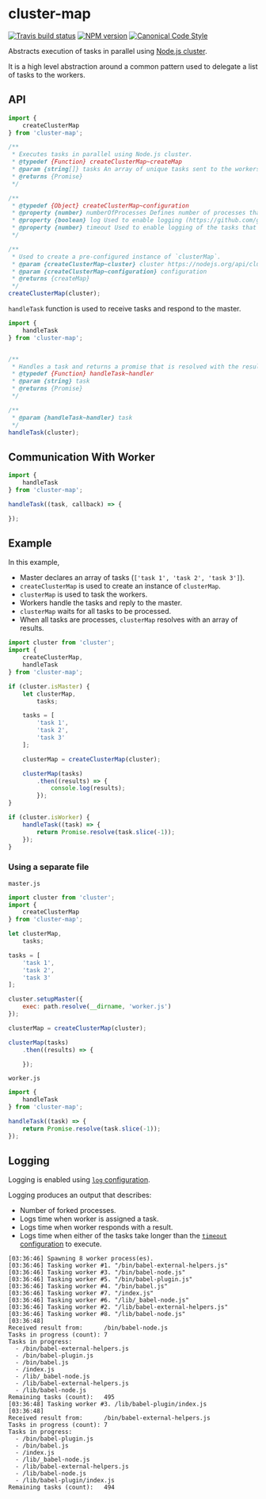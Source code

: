 # cluster-map

[![Travis build status](http://img.shields.io/travis/gajus/cluster-map/master.svg?style=flat-square)](https://travis-ci.org/gajus/cluster-map)
[![NPM version](http://img.shields.io/npm/v/cluster-map.svg?style=flat-square)](https://www.npmjs.com/package/cluster-map)
[![Canonical Code Style](https://img.shields.io/badge/code%20style-canonical-blue.svg?style=flat-square)](https://github.com/gajus/canonical)

Abstracts execution of tasks in parallel using [Node.js cluster](https://nodejs.org/api/cluster.html).

It is a high level abstraction around a common pattern used to delegate a list of tasks to the workers.

## API

```js
import {
    createClusterMap
} from 'cluster-map';

/**
 * Executes tasks in parallel using Node.js cluster.
 * @typedef {Function} createClusterMap~createMap
 * @param {string[]} tasks An array of unique tasks sent to the workers.
 * @returns {Promise}
 */

/**
 * @typedef {Object} createClusterMap~configuration
 * @property {number} numberOfProcesses Defines number of processes that will be forked (default: number of OS CPUs as determined using https://nodejs.org/api/os.html#os_os_cpus).
 * @property {boolean} log Used to enable logging (https://github.com/gajus/cluster-map#logging) (default: false).
 * @property {number} timeout Used to enable logging of the tasks that take longer than the specified time (in milliseconds) (default: 5000).
 */

/**
 * Used to create a pre-configured instance of `clusterMap`.
 * @param {createClusterMap~cluster} cluster https://nodejs.org/api/cluster.html
 * @param {createClusterMap~configuration} configuration
 * @returns {createMap}
 */
createClusterMap(cluster);
```

`handleTask` function is used to receive tasks and respond to the master.

```js
import {
    handleTask
} from 'cluster-map';


/**
 * Handles a task and returns a promise that is resolved with the result of the task.
 * @typedef {Function} handleTask~handler
 * @param {string} task
 * @returns {Promise}
 */

/**
 * @param {handleTask~handler} task
 */
handleTask(cluster);
```

## Communication With Worker

```js
import {
    handleTask
} from 'cluster-map';

handleTask((task, callback) => {

});
```

## Example

In this example,

* Master declares an array of tasks (`['task 1', 'task 2', 'task 3']`).
* `createClusterMap` is used to create an instance of `clusterMap`.
* `clusterMap` is used to task the workers.
* Workers handle the tasks and reply to the master.
* `clusterMap` waits for all tasks to be processed.
* When all tasks are processes, `clusterMap` resolves with an array of results.

```js
import cluster from 'cluster';
import {
    createClusterMap,
    handleTask
} from 'cluster-map';

if (cluster.isMaster) {
    let clusterMap,
        tasks;

    tasks = [
        'task 1',
        'task 2',
        'task 3'
    ];

    clusterMap = createClusterMap(cluster);

    clusterMap(tasks)
        .then((results) => {
            console.log(results);
        });
}

if (cluster.isWorker) {
    handleTask((task) => {
        return Promise.resolve(task.slice(-1));
    });
}
```

### Using a separate file

`master.js`

```js
import cluster from 'cluster';
import {
    createClusterMap
} from 'cluster-map';

let clusterMap,
    tasks;

tasks = [
    'task 1',
    'task 2',
    'task 3'
];

cluster.setupMaster({
    exec: path.resolve(__dirname, 'worker.js')
});

clusterMap = createClusterMap(cluster);

clusterMap(tasks)
    .then((results) => {

    });
```

`worker.js`

```js
import {
    handleTask
} from 'cluster-map';

handleTask((task) => {
    return Promise.resolve(task.slice(-1));
});
```

## Logging

Logging is enabled using [`log` configuration](https://github.com/gajus/cluster-map#api).

Logging produces an output that describes:

* Number of forked processes.
* Logs time when worker is assigned a task.
* Logs time when worker responds with a result.
* Logs time when either of the tasks take longer than the [`timeout` configuration](https://github.com/gajus/cluster-map#api) to execute.

```
[03:36:46] Spawning 8 worker process(es).
[03:36:46] Tasking worker #1. "/bin/babel-external-helpers.js"
[03:36:46] Tasking worker #3. "/bin/babel-node.js"
[03:36:46] Tasking worker #5. "/bin/babel-plugin.js"
[03:36:46] Tasking worker #4. "/bin/babel.js"
[03:36:46] Tasking worker #7. "/index.js"
[03:36:46] Tasking worker #6. "/lib/_babel-node.js"
[03:36:46] Tasking worker #2. "/lib/babel-external-helpers.js"
[03:36:46] Tasking worker #8. "/lib/babel-node.js"
[03:36:48]
Received result from:      /bin/babel-node.js
Tasks in progress (count): 7
Tasks in progress:
  - /bin/babel-external-helpers.js
  - /bin/babel-plugin.js
  - /bin/babel.js
  - /index.js
  - /lib/_babel-node.js
  - /lib/babel-external-helpers.js
  - /lib/babel-node.js
Remaining tasks (count):   495
[03:36:48] Tasking worker #3. /lib/babel-plugin/index.js
[03:36:48]
Received result from:      /bin/babel-external-helpers.js
Tasks in progress (count): 7
Tasks in progress:
  - /bin/babel-plugin.js
  - /bin/babel.js
  - /index.js
  - /lib/_babel-node.js
  - /lib/babel-external-helpers.js
  - /lib/babel-node.js
  - /lib/babel-plugin/index.js
Remaining tasks (count):   494
```
